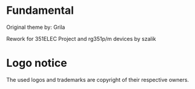 # Fundamental 
Original theme by: Grila

Rework for 351ELEC Project and rg351p/m devices by szalik

# Logo notice

The used logos and trademarks are copyright of their respective owners.
